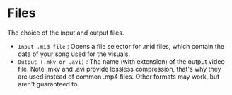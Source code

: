 # Files
The choice of the input and output files.

- `Input .mid file` : Opens a file selector for .mid files, which contain the data of your song used for the visuals.
- `Output (.mkv or .avi)` : The name (with extension) of the output video file. Note .mkv and .avi provide lossless compression, that's why they are used instead of common .mp4 files. Other formats may work, but aren't guaranteed to.